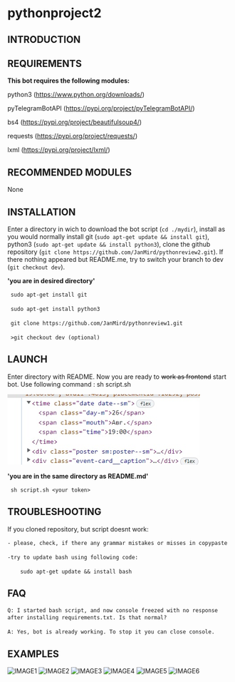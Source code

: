 # pythonproject2

INTRODUCTION
------------


 
REQUIREMENTS
------------

**This bot requires the following modules:**

python3 (https://www.python.org/downloads/)

pyTelegramBotAPI (https://pypi.org/project/pyTelegramBotAPI/)

bs4 (https://pypi.org/project/beautifulsoup4/)

requests (https://pypi.org/project/requests/)

lxml (https://pypi.org/project/lxml/)

RECOMMENDED MODULES
-------------------
 
None
 
INSTALLATION
-------------
 
Enter a directory in wich to download the bot script (`cd ./mydir`), install as you would normally install git (`sudo apt-get update && install git`), python3 (`sudo apt-get update && install python3`), clone the github repository (`git clone https://github.com/JanMird/pythonreview2.git`). If there nothing appeared but README.me, try to switch your branch to dev (`git checkout dev`).
 
 **'you are in desired directory'**
   
     sudo apt-get install git
   
     sudo apt-get install python3
   
     git clone https://github.com/JanMird/pythonreview1.git
   
     >git checkout dev (optional)
 
LAUNCH
------
 
 Enter directory with README. Now you are ready to <s>work as frontend</s> start bot. Use following command : sh script.sh <your token>
 
 ![IMAGE0](images/greatfrontend.jpg)
 
 **'you are in the same directory as README.md'**
   
     sh script.sh <your token>
 
TROUBLESHOOTING
---------------
 
 If you cloned repository, but script doesnt work:
 
 	- please, check, if there any grammar mistakes or misses in copypaste
 	
 	-try to update bash using following code:
 	
 	    sudo apt-get update && install bash
 
FAQ
---

    Q: I started bash script, and now console freezed with no response after installing requirements.txt. Is that normal?
    
    A: Yes, bot is already working. To stop it you can close console.

EXAMPLES
--------

![IMAGE1](examples/1.jpg)
![IMAGE2](examples/2.jpg)
![IMAGE3](examples/3.jpg)
![IMAGE4](examples/4.jpg)
![IMAGE5](examples/5.jpg)
![IMAGE6](examples/6.jpg)

